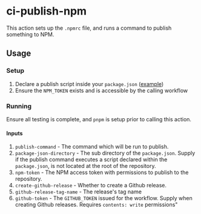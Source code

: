 # ci-publish-npm

This action sets up the `.npmrc` file, and runs a command to publish something to NPM.

## Usage

### Setup

1. Declare a publish script inside your `package.json` ([example](https://github.com/smartcontractkit/chainlink/blob/b8199c52e22c0c1a875713e0d01df21466a91567/contracts/package.json#L19-L20))
2. Ensure the `NPM_TOKEN` exists and is accessible by the calling workflow

### Running

Ensure all testing is complete, and `pnpm` is setup prior to calling this action.

#### Inputs

1. `publish-command` - The command which will be run to publish.
2. `package-json-directory` - The sub directory of the `package.json`. Supply if the publish command executes a script declared within the `package.json`, is not located at the root of the repository.
3. `npm-token` - The NPM access token with permissions to publish to the repository.
4. `create-github-release` - Whether to create a Github release.
5. `github-release-tag-name` - The release's tag name
6. `github-token` - The `GITHUB_TOKEN` issued for the workflow. Supply when creating Github releases. Requires `contents: write` permissions"
